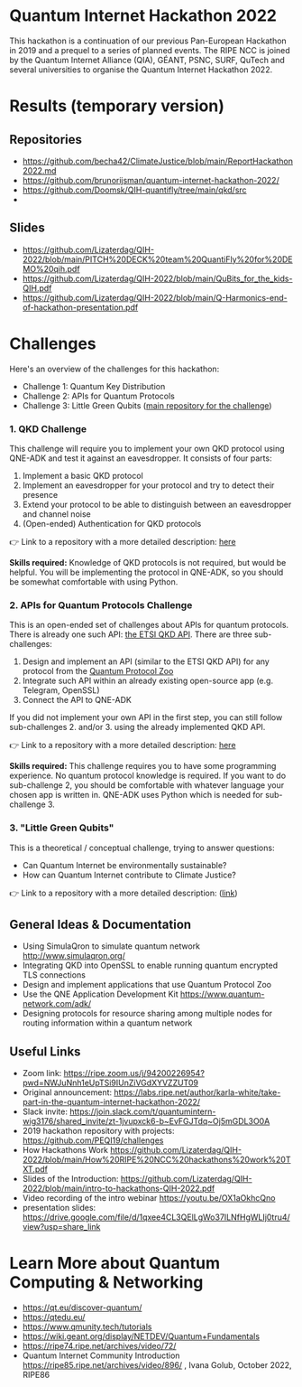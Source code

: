 # Quantum Internet Hackathon 2022
This hackathon is a continuation of our previous Pan-European Hackathon in 2019 and a prequel to a series of planned events. The RIPE NCC is joined by the Quantum Internet Alliance (QIA), GÉANT, PSNC, SURF, QuTech and several universities to organise the Quantum Internet Hackathon 2022.

# Results (temporary version)

## Repositories 
* https://github.com/becha42/ClimateJustice/blob/main/ReportHackathon2022.md
* https://github.com/brunorijsman/quantum-internet-hackathon-2022/
* https://github.com/Doomsk/QIH-quantifly/tree/main/qkd/src 
* 

## Slides 

* https://github.com/Lizaterdag/QIH-2022/blob/main/PITCH%20DECK%20team%20QuantiFly%20for%20DEMO%20qih.pdf
* https://github.com/Lizaterdag/QIH-2022/blob/main/QuBits_for_the_kids-QIH.pdf
* https://github.com/Lizaterdag/QIH-2022/blob/main/Q-Harmonics-end-of-hackathon-presentation.pdf 

# Challenges

Here's an overview of the challenges for this hackathon:

* Challenge 1: Quantum Key Distribution
* Challenge 2: APIs for Quantum Protocols
* Challenge 3: Little Green Qubits ([main repository for the challenge](https://github.com/becha42/ClimateJustice#little-green-qubits))

### 1. QKD Challenge

This challenge will require you to implement your own QKD protocol using QNE-ADK and test it against an eavesdropper. It consists of four parts:

1. Implement a basic QKD protocol
2. Implement an eavesdropper for your protocol and try to detect their presence
3. Extend your protocol to be able to distinguish between an eavesdropper and channel noise
4. (Open-ended) Authentication for QKD protocols

👉 Link to a repository with a more detailed description: [here](https://github.com/hjir/QIH22-QKD)

**Skills required:**
Knowledge of QKD protocols is not required, but would be helpful. You will be implementing the protocol in QNE-ADK, so you should be somewhat comfortable with using Python.

### 2. APIs for Quantum Protocols Challenge

This is an open-ended set of challenges about APIs for quantum protocols. There is already one such API: [the ETSI QKD API](https://www.etsi.org/deliver/etsi_gs/QKD/001_099/004/01.01.01_60/gs_QKD004v010101p.pdf). There are three sub-challenges:

1. Design and implement an API (similar to the ETSI QKD API) for any protocol from the [Quantum Protocol Zoo](https://wiki.veriqloud.fr/index.php?title=Main_Page)
2. Integrate such API within an already existing open-source app (e.g. Telegram, OpenSSL)
3. Connect the API to QNE-ADK

If you did not implement your own API in the first step, you can still follow sub-challenges 2. and/or 3. using the already implemented QKD API.

👉 Link to a repository with a more detailed description: [here](https://github.com/hjir/QIH22-API)

**Skills required:** This challenge requires you to have some programming experience. No quantum protocol knowledge is required. If you want to do sub-challenge 2, you should be comfortable with whatever language your chosen app is written in. QNE-ADK uses Python which is needed for sub-challenge 3.

### 3. "Little Green Qubits" 

This is a theoretical / conceptual challenge, trying to answer questions:

* Can Quantum Internet be environmentally sustainable?
* How can Quantum Internet contribute to Climate Justice?

👉 Link to a repository with a more detailed description:  ([link](https://github.com/becha42/ClimateJustice#little-green-qubits))

## General Ideas & Documentation

* Using SimulaQron to simulate quantum network http://www.simulaqron.org/
* Integrating QKD into OpenSSL to enable running quantum encrypted TLS connections
* Design and implement applications that use Quantum Protocol Zoo
* Use the QNE Application Development Kit https://www.quantum-network.com/adk/
* Designing protocols for resource sharing among multiple nodes for routing information within a quantum network

## Useful Links 
* Zoom link: https://ripe.zoom.us/j/94200226954?pwd=NWJuNnh1eUpTSi9IUnZiVGdXYVZZUT09
* Original announcement: https://labs.ripe.net/author/karla-white/take-part-in-the-quantum-internet-hackathon-2022/
* Slack invite: https://join.slack.com/t/quantumintern-wig3176/shared_invite/zt-1jvupxck6-b~EvFGJTdq~Oj5mGDL3O0A
* 2019 hackathon repository with projects: https://github.com/PEQI19/challenges
* How Hackathons Work https://github.com/Lizaterdag/QIH-2022/blob/main/How%20RIPE%20NCC%20hackathons%20work%20TXT.pdf
* Slides of the Introduction: https://github.com/Lizaterdag/QIH-2022/blob/main/intro-to-hackathons-QIH-2022.pdf
* Video recording of the intro webinar https://youtu.be/OX1aOkhcQno  
* presentation slides: https://drive.google.com/file/d/1qxee4CL3QElLgWo37ILNfHgWLIj0tru4/view?usp=share_link  


# Learn More about Quantum Computing & Networking

* https://qt.eu/discover-quantum/
* https://qtedu.eu/
* https://www.qmunity.tech/tutorials
* https://wiki.geant.org/display/NETDEV/Quantum+Fundamentals
* https://ripe74.ripe.net/archives/video/72/
* Quantum Internet Community Introduction https://ripe85.ripe.net/archives/video/896/ , Ivana Golub, October 2022, RIPE86
